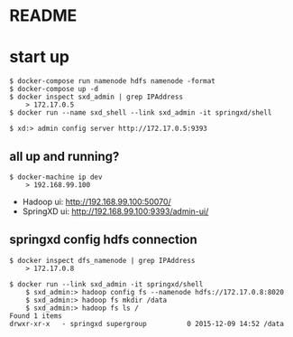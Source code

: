 # README

# start up

```
$ docker-compose run namenode hdfs namenode -format
$ docker-compose up -d
$ docker inspect sxd_admin | grep IPAddress
	> 172.17.0.5
$ docker run --name sxd_shell --link sxd_admin -it springxd/shell

$ xd:> admin config server http://172.17.0.5:9393
```

## all up and running?

```
$ docker-machine ip dev
	> 192.168.99.100
```

- Hadoop ui: http://192.168.99.100:50070/
- SpringXD ui: http://192.168.99.100:9393/admin-ui/

## springxd config hdfs connection

```
$ docker inspect dfs_namenode | grep IPAddress
	> 172.17.0.8

$ docker run --link sxd_admin -it springxd/shell
	$ sxd_admin:> hadoop config fs --namenode hdfs://172.17.0.8:8020
	$ sxd_admin:> hadoop fs mkdir /data
	$ sxd_admin:> hadoop fs ls /
Found 1 items
drwxr-xr-x   - springxd supergroup          0 2015-12-09 14:52 /data
```

